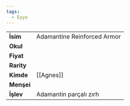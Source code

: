 ```yaml
---
tags:
  - Eşya
---  
```

  
|  |  |  
|---|---|  
| **İsim** | Adamantine Reinforced Armor|  
| **Okul** | |  
| **Fiyat** | |  
| **Rarity** | |  
| **Kimde** | [[Agnes]]|  
| **Menşei** | |  
| **İşlev** | Adamantin parçalı zırh|  
